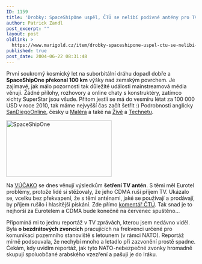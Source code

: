 ```yaml
---
ID: 1159
title: 'Drobky: SpaceShipOne uspěl, ČTÚ se nelíbí podivné antény pro TV. A&nbsp;zazvoníte a&nbsp;spadne letadlo&#8230; :)'
author: Patrick Zandl
post_excerpt: ""
layout: post
oldlink: >
  https://www.marigold.cz/item/drobky-spaceshipone-uspel-ctu-se-nelibi-podivne-anteny-pro-tv-a-zazvonite-a-spadne-letadlo
published: true
post_date: 2004-06-22 08:31:48
---
```

<p>
První soukromý kosmický let na suborbitální dráhu dopadl dobře a <strong>SpaceShipOne překonal 100 km</strong> výšky nad zemským povrchem. Je zajímavé, jak málo pozornosti tak důležité události mainstreamová média věnují. Žádné přílohy, rozhovory a online chaty s konstruktéry, zatímco xichty SuperStar jsou všude. Přitom jestli se má do vesmíru létat za 100 000 USD v roce 2010, tak máme nejvyšší čas začít šetřit :) Podrobnosti anglicky <a href="http://www.signonsandiego.com/news/science/20040621-0751-ca-privaterocket.html">SanDiegoOnline</a>, česky u <a href="http://www.maler.cz/index.php?id=95">Maléra</a> a také na <a href="http://www.zive.cz/h/Bleskovky/AR.asp?ARI=117039">Živě</a> a <a href="http://www.technet.cz/zprava.html?zprava=28850">Technetu</a>. </p>

<div class="rightbox"><img src="/wp-content/uploads/20040622-SpaceShipOne.jpg" alt="SpaceShipOne" width="280" height="151" /></div>
<p>
Na <a href="http://vucako.bloguje.cz/49475_item.php">VÚČAKO</a> se dnes věnují výsledkům <strong>šetření TV antén</strong>. S těmi měl Eurotel problémy, protože lidé si stěžovaly, že jeho CDMA ruší příjem TV. Ukázalo se, vcelku bez překvapení, že s těmi anténami, jaké se používají a prodávají, by příjem rušilo i hlasitější pískání. Zde přímo <a href="http://www.ctu.cz/art.php?iSearch=&#038;iArt=421">komentář ČTÚ</a>. Tak snad je to nejhorší za Eurotelem a CDMA bude konečně na červenec spuštěno...</p>
<p>
Připomíná mi to jednu reportáž v TV zprávách, kterou jsem nedávno viděl. Byla <strong>o bezdrátových zvoncích</strong> pracujících na frekvenci určené pro komunikaci pozemního stanoviště s letounem (v rámci NATO). Reportáž mírně podsouvala, že nechybí mnoho a letadlo při zazvonění prostě spadne. Čekám, kdy uvidím reportáž, jak tyto NATO-nebezpečné zvonky hromadně skupují spoluobčané arabského vzezření a pašují je do Iráku. </p>
<p />